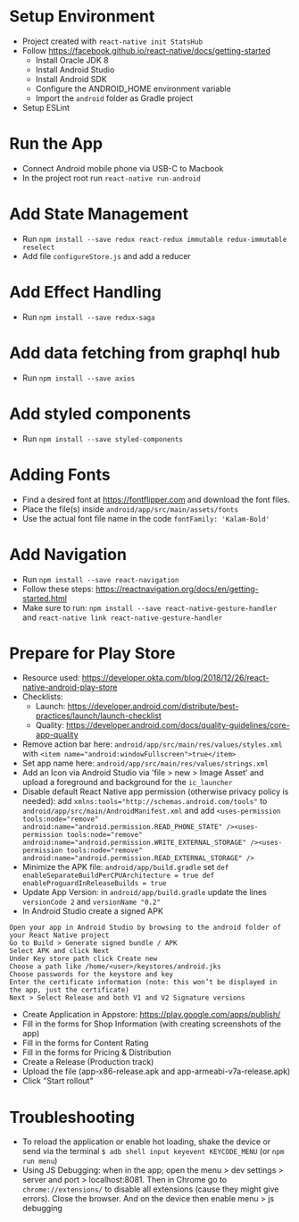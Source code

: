 # Setup Environment
- Project created with `react-native init StatsHub`
- Follow https://facebook.github.io/react-native/docs/getting-started
  - Install Oracle JDK 8
  - Install Android Studio
  - Install Android SDK
  - Configure the ANDROID_HOME environment variable
  - Import the `android` folder as Gradle project
- Setup ESLint

# Run the App
- Connect Android mobile phone via USB-C to Macbook
- In the project root run `react-native run-android`

# Add State Management
- Run `npm install --save redux react-redux immutable redux-immutable reselect`
- Add file `configureStore.js` and add a reducer

# Add Effect Handling
- Run `npm install --save redux-saga`

# Add data fetching from graphql hub
- Run `npm install --save axios`

# Add styled components
- Run `npm install --save styled-components`

# Adding Fonts
- Find a desired font at https://fontflipper.com and download the font files.
- Place the file(s) inside `android/app/src/main/assets/fonts`
- Use the actual font file name in the code `fontFamily: 'Kalam-Bold'`

# Add Navigation
- Run `npm install --save react-navigation`
- Follow these steps: https://reactnavigation.org/docs/en/getting-started.html
- Make sure to run: `npm install --save react-native-gesture-handler` and `react-native link react-native-gesture-handler`


# Prepare for Play Store
- Resource used: https://developer.okta.com/blog/2018/12/26/react-native-android-play-store
- Checklists:
  - Launch: https://developer.android.com/distribute/best-practices/launch/launch-checklist
  - Quality: https://developer.android.com/docs/quality-guidelines/core-app-quality
- Remove action bar here: `android/app/src/main/res/values/styles.xml` with `<item name="android:windowFullscreen">true</item>`
- Set app name here: `android/app/src/main/res/values/strings.xml`
- Add an Icon via Android Studio via 'file > new > Image Asset' and upload a foreground and background for the `ic_launcher`
- Disable default React Native app permission (otherwise privacy policy is needed): add `xmlns:tools="http://schemas.android.com/tools"` to `android/app/src/main/AndroidManifest.xml` and add `<uses-permission tools:node="remove" android:name="android.permission.READ_PHONE_STATE" /><uses-permission tools:node="remove" android:name="android.permission.WRITE_EXTERNAL_STORAGE" /><uses-permission tools:node="remove" android:name="android.permission.READ_EXTERNAL_STORAGE" />`
- Minimize the APK file: `android/app/build.gradle` set `def enableSeparateBuildPerCPUArchitecture = true def enableProguardInReleaseBuilds = true`
- Update App Version: in `android/app/build.gradle` update the lines `versionCode 2` and `versionName "0.2"`
- In Android Studio create a signed APK
```
Open your app in Android Studio by browsing to the android folder of your React Native project
Go to Build > Generate signed bundle / APK
Select APK and click Next
Under Key store path click Create new
Choose a path like /home/<user>/keystores/android.jks
Choose passwords for the keystore and key
Enter the certificate information (note: this won’t be displayed in the app, just the certificate)
Next > Select Release and both V1 and V2 Signature versions
```
- Create Application in Appstore: https://play.google.com/apps/publish/
- Fill in the forms for Shop Information (with creating screenshots of the app)
- Fill in the forms for Content Rating
- Fill in the forms for Pricing & Distribution
- Create a Release (Production track)
- Upload the file (app-x86-release.apk and app-armeabi-v7a-release.apk)
- Click "Start rollout"


# Troubleshooting
- To reload the application or enable hot loading, shake the device or send via the terminal `$ adb shell input keyevent KEYCODE_MENU` (or `npm run menu`)
- Using JS Debugging: when in the app; open the menu > dev settings > server and port > localhost:8081. Then in Chrome go to `chrome://extensions/` to disable all extensions (cause they might give errors). Close the browser. And on the device then enable menu > js debugging
